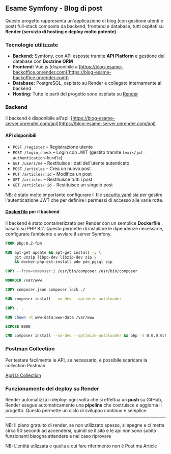 ## Esame Symfony - Blog di post

Questo progetto rappresenta un'applicazione di blog (con gestione utenti e post) full-stack composta da backend, frontend e database, tutti ospitati su **Render (servizio di hosting e deploy molto potente)**.

### Tecnologie utilizzate

* **Backend:** Symfony, con API esposte tramite **API Platform** e gestione del database con **Doctrine ORM**
* **Frontend:** Vue.js (disponibile a [https://blog-esame-backoffice.onrender.com](https://blog-esame-backoffice.onrender.com))
* **Database:** PostgreSQL, ospitato su Render e collegato internamente al backend
* **Hosting:** Tutte le parti del progetto sono ospitate su [Render](https://render.com)

### Backend

Il backend è disponibile all'api:
[https://blog-esame-server.onrender.com/api](https://blog-esame-server.onrender.com/api)

#### API disponibili

* `POST /register` – Registrazione utente
* `POST /login_check` – Login con JWT (gestito tramite `lexik/jwt-authentication-bundle`)
* `GET /users/me` – Restituisce i dati dell’utente autenticato
* `POST /articles` – Crea un nuovo post
* `PUT /articles/:id` – Modifica un post
* `GET /articles` – Restituisce tutti i post
* `GET /articles/:id` – Restituisce un singolo post

NB: è stato molto importante configurare il file [security.yaml](./config/packages/security.yaml) sia per gestire l'autenticazione JWT che per definire i permessi di accesso alle varie rotte.

#### [Dockerfile](./Dockerfile) per il backend

Il backend è stato containerizzato per Render con un semplice **Dockerfile** basato su PHP 8.2. Questo permette di installare le dipendenze necessarie, configurare l’ambiente e avviare il server Symfony.

```Dockerfile
FROM php:8.2-fpm

RUN apt-get update && apt-get install -y \
    git unzip libpq-dev libzip-dev zip \
    && docker-php-ext-install pdo pdo_pgsql zip

COPY --from=composer:2 /usr/bin/composer /usr/bin/composer

WORKDIR /var/www

COPY composer.json composer.lock ./

RUN composer install --no-dev --optimize-autoloader

COPY . .

RUN chown -R www-data:www-data /var/www

EXPOSE 8000

CMD composer install --no-dev --optimize-autoloader && php -S 0.0.0.0:8000 -t public
```

### Postman Collection
Per testare facilmente le API, se necessario, è possibile scaricare la collection Postman

[Apri la Collection](./esame.postman_collection.json)


### Funzionamento del deploy su Render

Render automatizza il deploy: ogni volta che si effettua un **push** su GitHub, Render esegue automaticamente una **pipeline** che costruisce e aggiorna il progetto. Questo permette un ciclo di sviluppo continuo e semplice.

---

NB: Il piano gratuito di render, se non utilizzato spesso, si spegne e ci mette circa 50 secondi ad accendersi, quindi se il sito e le api non sono subito funzionanti bisogna attendere e nel caso riprovare

NB: L'entità utlizzata e quella a cui fare riferimento non è Post ma Article
